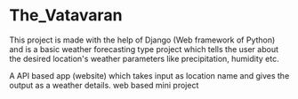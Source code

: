 # The_Vatavaran

This project is made with the help of Django (Web framework of Python) and is a basic weather forecasting type project which tells the user about the desired location's weather parameters like precipitation, humidity etc.

A API based app (website) which takes input as location name and gives the output as a weather details.
web based mini project
